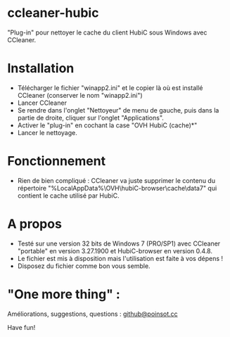ccleaner-hubic
==============
"Plug-in" pour nettoyer le cache du client HubiC sous Windows avec CCleaner.


Installation
==============
- Télécharger le fichier "winapp2.ini" et le copier là où est installé CCleaner (conserver le nom "winapp2.ini")
- Lancer CCleaner
- Se rendre dans l'onglet "Nettoyeur" de menu de gauche, puis dans la partie de droite, cliquer sur l'onglet "Applications".
- Activer le "plug-in" en cochant la case "OVH HubiC (cache)*"
- Lancer le nettoyage.


Fonctionnement 
==============
- Rien de bien compliqué : CCleaner va juste supprimer le contenu du répertoire "%LocalAppData%\OVH\hubiC-browser\cache\data7" qui contient le cache utilisé par HubiC.


A propos
==============
- Testé sur une version 32 bits de Windows 7 (PRO/SP1) avec CCleaner "portable" en version 3.27.1900 et HubiC-browser en version 0.4.8.
- Le fichier est mis à disposition mais l'utilisation est faite à vos dépens !
- Disposez du fichier comme bon vous semble.


"One more thing" :
==============
Améliorations, suggestions, questions : github@poinsot.cc

Have fun!
